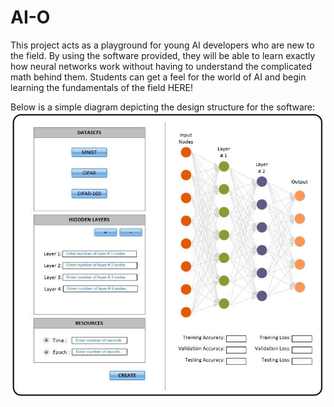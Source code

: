 # AI-O

This project acts as a playground for young AI developers who are new to the field. By using the software provided, they will be able to learn exactly how neural networks work without having to understand the complicated math behind them. Students can get a feel for the world of AI and begin learning the fundamentals of the field HERE!

Below is a simple diagram depicting the design structure for the software:
![](AI_O_Neural_Net_Diagram.jpg)
